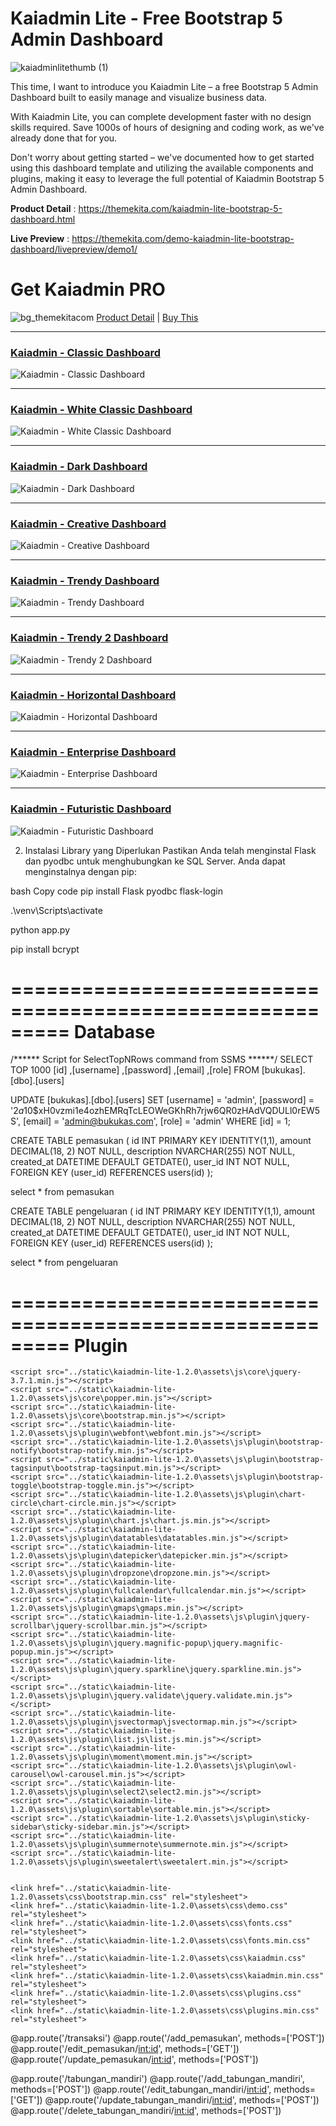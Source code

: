 # Kaiadmin Lite - Free Bootstrap 5 Admin Dashboard
![kaiadminlitethumb (1)](https://github.com/Hizrian/kaiadmin-lite/assets/10692084/4793c6b9-7991-4502-8633-14d9ed0ea486)

This time, I want to introduce you Kaiadmin Lite – a free Bootstrap 5 Admin Dashboard built to easily manage and visualize business data.

With Kaiadmin Lite, you can complete development faster with no design skills required. Save 1000s of hours of designing and coding work, as we've already done that for you.

Don't worry about getting started – we've documented how to get started using this dashboard template and utilizing the available components and plugins, making it easy to leverage the full potential of Kaiadmin Bootstrap 5 Admin Dashboard.

**Product Detail** : https://themekita.com/kaiadmin-lite-bootstrap-5-dashboard.html

**Live Preview** : https://themekita.com/demo-kaiadmin-lite-bootstrap-dashboard/livepreview/demo1/

# Get Kaiadmin PRO

![bg_themekitacom](https://github.com/Hizrian/kaiadmin-lite/assets/10692084/195bfcb3-f587-4920-bfba-a583244116ad)
[Product Detail](https://themekita.com/demo-kaiadmin-pro-bootstrap-dashboard/) |  [Buy This](https://themekita.lemonsqueezy.com/buy/526b603e-8eb3-4dcb-a7a3-842375952df5)

***
### [Kaiadmin - Classic Dashboard](https://themekita.com/demo-kaiadmin-pro-bootstrap-dashboard/livepreview/examples/demo1/)
![Kaiadmin - Classic Dashboard](https://github.com/Hizrian/kaiadmin-lite/assets/10692084/106e027a-4ffe-4856-b729-0e6939c0473d)

***
### [Kaiadmin - White Classic Dashboard](https://themekita.com/demo-kaiadmin-pro-bootstrap-dashboard/livepreview/examples/demo2/)
![Kaiadmin - White Classic Dashboard](https://github.com/Hizrian/kaiadmin-lite/assets/10692084/ab70a0f7-116d-46ad-9037-a4081b0db763)

***
### [Kaiadmin - Dark Dashboard](https://themekita.com/demo-kaiadmin-pro-bootstrap-dashboard/livepreview/examples/demo3/)
![Kaiadmin - Dark Dashboard](https://github.com/Hizrian/kaiadmin-lite/assets/10692084/1a645dc4-d150-45d7-9883-1955b0666d18)

***
### [Kaiadmin - Creative Dashboard](https://themekita.com/demo-kaiadmin-pro-bootstrap-dashboard/livepreview/examples/demo4/)
![Kaiadmin - Creative Dashboard](https://github.com/Hizrian/kaiadmin-lite/assets/10692084/fccc0204-3cb7-45dd-b0a5-532c57af3c12)

***
### [Kaiadmin - Trendy Dashboard](https://themekita.com/demo-kaiadmin-pro-bootstrap-dashboard/livepreview/examples/demo5/)
![Kaiadmin - Trendy Dashboard](https://github.com/Hizrian/kaiadmin-lite/assets/10692084/bd9d4ce8-08a3-48bd-975e-3d77e5c51388)

***
### [Kaiadmin - Trendy 2 Dashboard](https://themekita.com/demo-kaiadmin-pro-bootstrap-dashboard/livepreview/examples/demo6/)
![Kaiadmin - Trendy 2 Dashboard](https://github.com/Hizrian/kaiadmin-lite/assets/10692084/3cdd531f-16e0-4c4e-bfbd-89f80d3a25fe)

***
### [Kaiadmin - Horizontal Dashboard](https://themekita.com/demo-kaiadmin-pro-bootstrap-dashboard/livepreview/examples/demo7/)
![Kaiadmin - Horizontal Dashboard](https://github.com/Hizrian/kaiadmin-lite/assets/10692084/2cac93cc-2542-43d9-9072-8625bdd2f8ad)

***
### [Kaiadmin - Enterprise Dashboard](https://themekita.com/demo-kaiadmin-pro-bootstrap-dashboard/livepreview/examples/demo8/)
![Kaiadmin - Enterprise Dashboard](https://github.com/Hizrian/kaiadmin-lite/assets/10692084/ce2aa3f8-1f62-4ca1-87cd-111b74e50940)

***
### [Kaiadmin - Futuristic Dashboard](https://themekita.com/demo-kaiadmin-pro-bootstrap-dashboard/livepreview/examples/demo9/)
![Kaiadmin - Futuristic Dashboard](https://github.com/Hizrian/kaiadmin-lite/assets/10692084/83f79f3d-d248-4d01-ac15-9c98bee3ca9f)



2. Instalasi Library yang Diperlukan
Pastikan Anda telah menginstal Flask dan pyodbc untuk menghubungkan ke SQL Server. Anda dapat menginstalnya dengan pip:

bash
Copy code
pip install Flask pyodbc flask-login


.\venv\Scripts\activate

python app.py


pip install bcrypt


=========================================================
Database
=========================================================

/****** Script for SelectTopNRows command from SSMS  ******/
SELECT TOP 1000 [id]
      ,[username]
      ,[password]
      ,[email]
	  ,[role]
  FROM [bukukas].[dbo].[users]


UPDATE [bukukas].[dbo].[users]
SET 
    [username] = 'admin',
    [password] = '$2a$10$xH0vzmi1e4ozhEMRqTcLEOWeGKhRh7rjw6QR0zHAdVQDULl0rEW5S',
	[email] = 'admin@bukukas.com',
	[role] = 'admin'
WHERE [id] = 1;


CREATE TABLE pemasukan (
    id INT PRIMARY KEY IDENTITY(1,1),
    amount DECIMAL(18, 2) NOT NULL,
    description NVARCHAR(255) NOT NULL,
    created_at DATETIME DEFAULT GETDATE(),
    user_id INT NOT NULL,
    FOREIGN KEY (user_id) REFERENCES users(id)
);

select * from pemasukan

CREATE TABLE pengeluaran (
    id INT PRIMARY KEY IDENTITY(1,1),
    amount DECIMAL(18, 2) NOT NULL,
    description NVARCHAR(255) NOT NULL,
    created_at DATETIME DEFAULT GETDATE(),
    user_id INT NOT NULL,
    FOREIGN KEY (user_id) REFERENCES users(id)
);

select * from pengeluaran




=========================================================
Plugin
=========================================================
    <script src="../static\kaiadmin-lite-1.2.0\assets\js\core\jquery-3.7.1.min.js"></script>
    <script src="../static\kaiadmin-lite-1.2.0\assets\js\core\popper.min.js"></script>
    <script src="../static\kaiadmin-lite-1.2.0\assets\js\core\bootstrap.min.js"></script>
    <script src="../static\kaiadmin-lite-1.2.0\assets\js\plugin\webfont\webfont.min.js"></script>
    <script src="../static\kaiadmin-lite-1.2.0\assets\js\plugin\bootstrap-notify\bootstrap-notify.min.js"></script>
    <script src="../static\kaiadmin-lite-1.2.0\assets\js\plugin\bootstrap-tagsinput\bootstrap-tagsinput.min.js"></script>
    <script src="../static\kaiadmin-lite-1.2.0\assets\js\plugin\bootstrap-toggle\bootstrap-toggle.min.js"></script>
    <script src="../static\kaiadmin-lite-1.2.0\assets\js\plugin\chart-circle\chart-circle.min.js"></script>
    <script src="../static\kaiadmin-lite-1.2.0\assets\js\plugin\chart.js\chart.js.min.js"></script>
    <script src="../static\kaiadmin-lite-1.2.0\assets\js\plugin\datatables\datatables.min.js"></script>
    <script src="../static\kaiadmin-lite-1.2.0\assets\js\plugin\datepicker\datepicker.min.js"></script>
    <script src="../static\kaiadmin-lite-1.2.0\assets\js\plugin\dropzone\dropzone.min.js"></script>
    <script src="../static\kaiadmin-lite-1.2.0\assets\js\plugin\fullcalendar\fullcalendar.min.js"></script>
    <script src="../static\kaiadmin-lite-1.2.0\assets\js\plugin\gmaps\gmaps.min.js"></script>
    <script src="../static\kaiadmin-lite-1.2.0\assets\js\plugin\jquery-scrollbar\jquery-scrollbar.min.js"></script>
    <script src="../static\kaiadmin-lite-1.2.0\assets\js\plugin\jquery.magnific-popup\jquery.magnific-popup.min.js"></script>
    <script src="../static\kaiadmin-lite-1.2.0\assets\js\plugin\jquery.sparkline\jquery.sparkline.min.js"></script>
    <script src="../static\kaiadmin-lite-1.2.0\assets\js\plugin\jquery.validate\jquery.validate.min.js"></script>
    <script src="../static\kaiadmin-lite-1.2.0\assets\js\plugin\jsvectormap\jsvectormap.min.js"></script>
    <script src="../static\kaiadmin-lite-1.2.0\assets\js\plugin\list.js\list.js.min.js"></script>
    <script src="../static\kaiadmin-lite-1.2.0\assets\js\plugin\moment\moment.min.js"></script>
    <script src="../static\kaiadmin-lite-1.2.0\assets\js\plugin\owl-carousel\owl-carousel.min.js"></script>
    <script src="../static\kaiadmin-lite-1.2.0\assets\js\plugin\select2\select2.min.js"></script>
    <script src="../static\kaiadmin-lite-1.2.0\assets\js\plugin\sortable\sortable.min.js"></script>
    <script src="../static\kaiadmin-lite-1.2.0\assets\js\plugin\sticky-sidebar\sticky-sidebar.min.js"></script>
    <script src="../static\kaiadmin-lite-1.2.0\assets\js\plugin\summernote\summernote.min.js"></script>
    <script src="../static\kaiadmin-lite-1.2.0\assets\js\plugin\sweetalert\sweetalert.min.js"></script>


    <link href="../static\kaiadmin-lite-1.2.0\assets\css\bootstrap.min.css" rel="stylesheet">
    <link href="../static\kaiadmin-lite-1.2.0\assets\css\demo.css" rel="stylesheet">
    <link href="../static\kaiadmin-lite-1.2.0\assets\css\fonts.css" rel="stylesheet">
    <link href="../static\kaiadmin-lite-1.2.0\assets\css\fonts.min.css" rel="stylesheet">
    <link href="../static\kaiadmin-lite-1.2.0\assets\css\kaiadmin.css" rel="stylesheet">
    <link href="../static\kaiadmin-lite-1.2.0\assets\css\kaiadmin.min.css" rel="stylesheet">
    <link href="../static\kaiadmin-lite-1.2.0\assets\css\plugins.css" rel="stylesheet">
    <link href="../static\kaiadmin-lite-1.2.0\assets\css\plugins.min.css" rel="stylesheet">





@app.route('/transaksi')
@app.route('/add_pemasukan', methods=['POST'])
@app.route('/edit_pemasukan/<int:id>', methods=['GET'])
@app.route('/update_pemasukan/<int:id>', methods=['POST'])




@app.route('/tabungan_mandiri')
@app.route('/add_tabungan_mandiri', methods=['POST'])
@app.route('/edit_tabungan_mandiri/<int:id>', methods=['GET'])
@app.route('/update_tabungan_mandiri/<int:id>', methods=['POST'])
@app.route('/delete_tabungan_mandiri/<int:id>', methods=['POST'])
